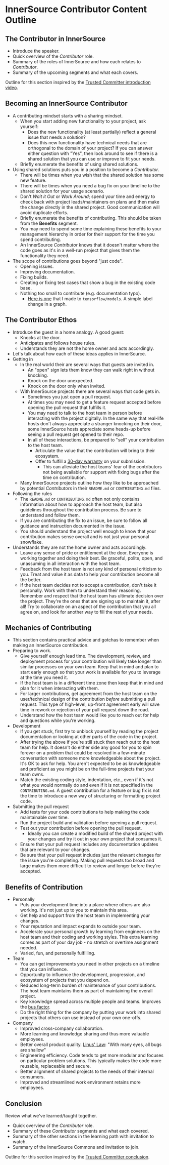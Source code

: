 # InnerSource Contributor Content Outline

## The Contributor in InnerSource

  - Introduce the speaker.
  - Quick overview of the _Contributor_ role.
  - Summary of the roles of InnerSource and how each relates to _Contributor_.
  - Summary of the upcoming segments and what each covers.

Outline for this section inspired by the [Trusted Committer introduction video].

## Becoming an InnerSource Contributor

  - A contributing mindset starts with a sharing mindset.
    - When you start adding new functionality to your project, ask yourself:
      - Does the new functionality (at least partially) reflect a general issue that needs a solution?
      - Does this new functionality have technical needs that are orthogonal to the domain of your project?
    If you can answer either question with "Yes", then look around to see if there is a shared solution that you can use or improve to fit your needs.
    - Briefly enumerate the benefits of using shared solutions.
  - Using shared solutions puts you in a position to become a _Contributor_.
    - There will be times when you wish that the shared solution has some new feature.
    - There will be times when you need a bug fix on your timeline to the shared solution for your usage scenario.
    - Don't _Wait it Out_ or _Work Around_; spend your time and energy to check back with project leads/maintainers on plans and then make the change directly in the shared project. Good communication will avoid duplicate efforts.
    - Briefly enumerate the benefits of contributing.
    This should be taken from the **Benefits** segment.
    - You may need to spend some time explaining these benefits to your management hierarchy in order for their support for the time you spend contributing.
    - An InnerSource _Contributor_ knows that it doesn't matter where the code goes as it's in a well-run project that gives them the functionality they need.
  - The scope of contributions goes beyond "just code".
    - Opening issues.
    - Improving documentation.
    - Fixing builds.
    - Creating or fixing test cases that show a bug in the existing code base.
    - Nothing too small to contribute (e.g. documentation typo).
      - [Here is one](https://github.com/tensorflow/models/pull/4784) that I made to `tensorflow/models`.
      A simple label change in a graph.

## The Contributor Ethos

  - Introduce the guest in a home analogy.
  A good guest:
    - Knocks at the door.
    - Anticipates and follows house rules.
    - Understands they are not the home owner and acts accordingly.
  - Let's talk about how each of these ideas applies in InnerSource.
  - Getting in
    - In the real world their are several ways that guests are invited in.
      - An "open" sign lets them know they can walk right in without knocking.
      - Knock on the door unexpected.
      - Knock on the door only when invited.
    - With InnerSource projects there are several ways that code gets in.
      - Sometimes you just open a pull request.
      - At times you may need to get a feature request accepted before opening the pull request that fulfills it.
      - You may need to talk to the host team in person before interacting with the project digitally.
      In the same way that real-life hosts don't always appreciate a stranger knocking on their door, some InnerSource hosts appreciate some heads-up before seeing a pull request get opened to their repo.
      - In all of these interactions, be prepared to "sell" your contribution to the host team.
        - Articulate the value that the contribution will bring to their ecosystem.
        - Offer to fulfill a [30-day warranty] on your submission. 
          - This can alleviate the host teams' fear of the contributors not being available for support with fixing bugs after the time on contribution.
    - Many InnerSource projects outline how they like to be approached by potential _Contributors_ in their `README.md` or `CONTRIBUTING.md` files.
  - Following the rules
    - The `README.md` or `CONTRIBUTING.md` often not only contains information about how to approach the host team,
    but also guidelines throughout the contribution process.
    Be sure to understand and follow them.
    - If you are contributing the fix to an issue, be sure to follow all guidance and instruction documented in the issue.
    - You should understand the project well enough to know that your contribution makes sense overall and is not just your personal snowflake.
  - Understands they are not the home owner and acts accordingly.
    - Leave any sense of pride or entitlement at the door.
    Everyone is working together and doing their best.
    Be graceful, polite, open, and unassuming in all interaction with the host team.
    - Feedback from the host team is not any kind of personal criticism to you.
    Treat and value it as data to help your contribution become all the better.
    - If the host team decides not to accept a contribution, don't take it personally.
    Work with them to understand their reasoning.
    Remember and respect that the host team has ultimate decision over the project.
    They're the ones that are signing up to maintain it, after all!
    Try to collaborate on an aspect of the contribution that you all agree on,
    and look for another way to fill the rest of your needs.
  
## Mechanics of Contributing

  - This section contains practical advice and gotchas to remember when making an InnerSource contribution.
  - Preparing to work.
    - Give yourself enough lead time.
  The development, review, and deployment process for your contribution will likely take longer than similar processes on your own team.
  Keep that in mind and plan to start early enough so that your work is available for you to leverage at the time you need it.
    - If the host team is in a different time zone then keep that in mind and plan for it when interacting with them.
    - For larger contributions, get agreement from the host team on the user/technical design of the contribution _before_ submitting a pull request.
  This type of high-level, up-front agreement early will save time in rework or rejection of your pull request down the road.
    - Understand how the host team would like you to reach out for help and questions while you're working.
  - Development
    - If you get stuck, first try to unblock yourself by reading the project documentation or looking at other parts of the code in the project.
    - After trying the above if you're still stuck then reach out to the host team for help.
    It doesn't do either side any good for you to spin forever on a problem that could be resolved in a few-minute conversation with someone more knowledgeable about the project.
    It's OK to ask for help.
    You aren't expected to be as knowledgeable and proficient as you might be on the full-time projects that your team owns.
    - Match the existing coding style, indentation, etc., even if it's not what you would normally do and even if it is not specified in the `CONTRIBUTING.md`.
    A guest contribution for a feature or bug fix is not the time to introduce a new way of structuring or formatting project code.
  - Submitting the pull request
    - Add tests for your code contributions to help making the code maintainable over time.
    - Run the project build and validation before opening a pull request.
    - Test out your contribution before opening the pull request.
      - Ideally you can create a modified build of the shared project with your changes and try it out in your own project that consumes it.
    - Ensure that your pull request includes any documentation updates that are relevant to your changes.
    - Be sure that your pull request includes just the relevant changes for the issue you're completing.
    Making pull requests too broad and large makes them more difficult to review and longer before they're accepted.
  
## Benefits of Contribution

  - Personally
    - Puts your development time into a place where others are also working.
    It's not just up to you to maintain this area.
    - Get help and support from the host team in implementing your changes.
    - Your reputation and impact expands to outside your team.
    - Accelerate your personal growth by learning from engineers on the host team and their coding and working styles.
    This extra learning comes as part of your day job - no stretch or overtime assignment needed.
    - Varied, fun, and personally fulfilling.
  - Team
    - You can get improvements you need in other projects on a timeline that you can influence.
    - Opportunity to influence the development, progression, and ecosystem of projects that you depend on.
    - Reduced long-term burden of maintenance of your contributions.
    The host team maintains them as part of maintaining the overall project.
    - Key knowledge spread across multiple people and teams.
    Improves the [bus factor].
    - Do the right thing for the company by putting your work into shared projects that others can use instead of your own one-offs.
  - Company
    - Improved cross-company collaboration.
    - More learning and knowledge sharing and thus more valuable employees.
    - Better overall product quality.
    [Linus' Law](https://en.wikipedia.org/wiki/Linus%27s_Law): "With many eyes, all bugs are shallow"
    - Engineering efficiency.
    Code tends to get more modular and focuses on particular problem solutions. 
    This typically makes the code more reusable, replaceable and secure.
    - Better alignment of shared projects to the needs of their internal consumers.
    - Improved and streamlined work environment retains more employees.

## Conclusion

Review what we've learned/taught together.
  - Quick overview of the _Contributor_ role.
  - Summary of these _Contributor_ segments and what each covered.
  - Summary of the other sections in the learning path with invitation to watch.
  - Summary of the InnerSource Commons and invitation to join.
  
Outline for this section inspired by the [Trusted Committer conclusion].

[Trusted Committer conclusion]: https://learning.oreilly.com/videos/the-trusted-committer/9781492047599/9781492047599-video323932
[Trusted Committer introduction video]: https://learning.oreilly.com/videos/the-trusted-committer/9781492047599/9781492047599-video323925
[30-day warranty]: https://github.com/InnerSourceCommons/InnerSourcePatterns/blob/master/30-day-warranty.md
[bus factor]: https://en.wikipedia.org/wiki/Bus_factor
